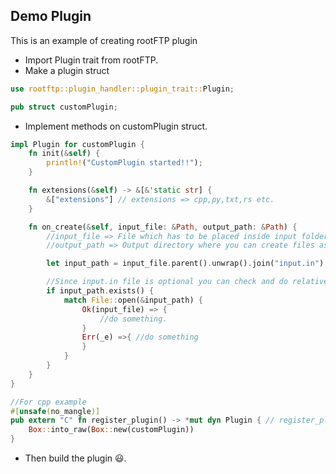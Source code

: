 ## Demo Plugin
This is an example of creating rootFTP plugin

- Import Plugin trait from rootFTP.
- Make a plugin struct
```rust
use rootftp::plugin_handler::plugin_trait::Plugin;

pub struct customPlugin;
  ```
- Implement methods on customPlugin struct.
```rust
impl Plugin for customPlugin {
    fn init(&self) {
        println!("CustomPlugin started!!");
    }

    fn extensions(&self) -> &[&'static str] {
        &["extensions"] // extensions => cpp,py,txt,rs etc.
    }

    fn on_create(&self, input_file: &Path, output_path: &Path) {
        //input_file => File which has to be placed inside input folder of that extension.
        //output_path => Output directory where you can create files as output.

        let input_path = input_file.parent().unwrap().join("input.in");

        //Since input.in file is optional you can check and do relative work with it.
        if input_path.exists() {
            match File::open(&input_path) {
                Ok(input_file) => {
                    //do something.
                }
                Err(_e) =>{ //do something
                }
            }
        }
    }
}

//For cpp example
#[unsafe(no_mangle)]
pub extern "C" fn register_plugin() -> *mut dyn Plugin { // register_plugin is case-sensitive.
    Box::into_raw(Box::new(customPlugin))
}
```
- Then build the plugin 😃.

